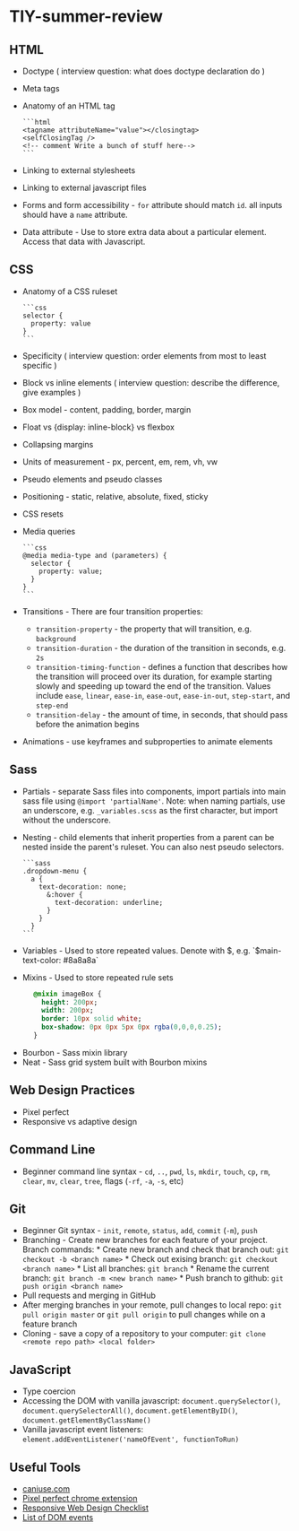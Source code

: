 # TIY-summer-review

## HTML
* Doctype ( interview question: what does doctype declaration do )
* Meta tags
* Anatomy of an HTML tag

      ```html
      <tagname attributeName="value"></closingtag>
      <selfClosingTag />
      <!-- comment Write a bunch of stuff here-->
      ```
* Linking to external stylesheets
* Linking to external javascript files
* Forms and form accessibility - `for` attribute should match `id`. all inputs should have a `name` attribute.
* Data attribute - Use to store extra data about a particular element. Access that data with Javascript.

## CSS
* Anatomy of a CSS ruleset

      ```css
      selector {
        property: value
      }
      ```
* Specificity ( interview question: order elements from most to least specific )
* Block vs inline elements ( interview question: describe the difference, give examples )
* Box model - content, padding, border, margin
* Float vs {display: inline-block} vs flexbox
* Collapsing margins
* Units of measurement - px, percent, em, rem, vh, vw
* Pseudo elements and pseudo classes
* Positioning - static, relative, absolute, fixed, sticky
* CSS resets
* Media queries

      ```css
      @media media-type and (parameters) {
        selector {
          property: value;
        }
      }
      ```
* Transitions - There are four transition properties:
    * `transition-property` - the property that will transition, e.g. `background`
    * `transition-duration` - the duration of the transition in seconds, e.g. `2s`
    * `transition-timing-function` - defines a function that describes how the transition will proceed over its duration, for example starting slowly and speeding up toward the end of the transition. Values include `ease`, `linear`, `ease-in`, `ease-out`, `ease-in-out`, `step-start`, and `step-end`
    * `transition-delay` - the amount of time, in seconds, that should pass before the animation begins
* Animations - use keyframes and subproperties to animate elements

## Sass
* Partials - separate Sass files into components, import partials into main sass file using `@import 'partialName'`. Note: when naming partials, use an underscore, e.g. `_variables.scss` as the first character, but import without the underscore.
* Nesting - child elements that inherit properties from a parent can be nested inside the parent's ruleset. You can also nest pseudo selectors.

      ```sass
      .dropdown-menu {
        a {
          text-decoration: none;
            &:hover {
              text-decoration: underline;
            }
          }
        }
      ```
* Variables - Used to store repeated values. Denote with $, e.g. `$main-text-color: #8a8a8a`
* Mixins - Used to store repeated rule sets

```sass
      @mixin imageBox {
        height: 200px;
        width: 200px;
        border: 10px solid white;
        box-shadow: 0px 0px 5px 0px rgba(0,0,0,0.25);
      } 
```
* Bourbon - Sass mixin library
* Neat - Sass grid system built with Bourbon mixins

## Web Design Practices
* Pixel perfect
* Responsive vs adaptive design

## Command Line
* Beginner command line syntax - `cd`, `..`, `pwd`, `ls`, `mkdir`, `touch`, `cp`, `rm`, `clear`, `mv`, `clear`, `tree`, flags (`-rf`, `-a`, `-s`, etc)

## Git
* Beginner Git syntax - `init`, `remote`, `status`, `add`, `commit` (`-m`), `push`
* Branching - Create new branches for each feature of your project. Branch commands: 
      * Create new branch and check that branch out: `git checkout -b <branch name>`
      * Check out exising branch: `git checkout <branch name>`
      * List all branches: `git branch`
      * Rename the current branch: `git branch -m <new branch name>`
      * Push branch to github: `git push origin <branch name>`
* Pull requests and merging in GitHub
* After merging branches in your remote, pull changes to local repo: `git pull origin master` or `git pull origin` to pull changes while on a feature branch
* Cloning - save a copy of a repository to your computer: `git clone <remote repo path> <local folder>`

## JavaScript
* Type coercion
* Accessing the DOM with vanilla javascript: `document.querySelector()`, `document.querySelectorAll()`, `document.getElementByID()`, `document.getElementByClassName()`
* Vanilla javascript event listeners: `element.addEventListener('nameOfEvent', functionToRun)`

## Useful Tools
* [caniuse.com](http://caniuse.com)
* [Pixel perfect chrome extension](https://chrome.google.com/webstore/detail/perfectpixel-by-welldonec/dkaagdgjmgdmbnecmcefdhjekcoceebi?hl=en)
* [Responsive Web Design Checklist](http://rwdchecklist.com/)
* [List of DOM events](https://developer.mozilla.org/en-US/docs/Web/Events)
